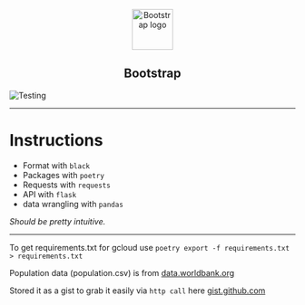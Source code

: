 <p align="center">
  <a href="https://github.com/open-covid19/covid19-api">
    <img src="https://data.remondevries.com/openconvid19/logo.svg" alt="Bootstrap logo" width="72" height="72">
  </a>
</p>

<h2 align="center">Bootstrap</h2>

![Testing](https://github.com/pascalwhoop/covid19-api/workflows/Testing/badge.svg)

---

# Instructions

- Format with `black`
- Packages with `poetry`
- Requests with `requests` 
- API with `flask`
- data wrangling with `pandas`

_Should be pretty intuitive._

---

To get requirements.txt for gcloud use `poetry export -f requirements.txt > requirements.txt`


Population data (population.csv) is from [data.worldbank.org](https://data.worldbank.org/indicator/SP.POP.TOTL?end=2016&start=2016&view=bar)

Stored it as a gist to grab it easily via `http call` here [gist.github.com](https://gist.github.com/pascalwhoop/a38a70f1fc60711856ca2e6fea79e4e3)
